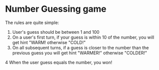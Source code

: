 # Number Guessing game
The rules are quite simple:

1. User's guess should be between 1 and 100
2. On a user's first turn, if your guess is within 10 of the number, you will get hint "WARM! otherwise "COLD!"
3. On all subsequent turns, if a guess is closer to the number than the previous guess you will get hint "WARMER!" otherwise "COLDER!"

4  When the user guess equals the number, you won!
